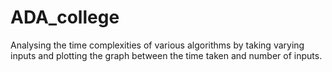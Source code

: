 # ADA_college
Analysing the time complexities of various algorithms by taking varying inputs and plotting the graph between the time taken and number of inputs.
